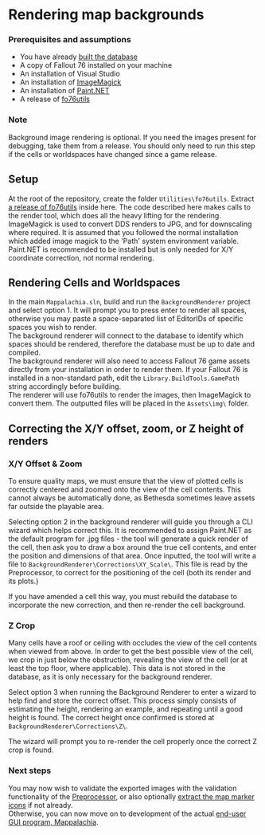 # Rendering map backgrounds

### Prerequisites and assumptions
* You have already [built the database](Preprocessor.md)
* A copy of Fallout 76 installed on your machine
* An installation of Visual Studio
* An installation of [ImageMagick](https://imagemagick.org/script/download.php)
* An installation of [Paint.NET](https://www.getpaint.net/download.html)
* A release of [fo76utils](https://github.com/fo76utils/fo76utils)

### Note
Background image rendering is optional. If you need the images present for debugging, take them from a release. You should only need to run this step if the cells or worldspaces have changed since a game release.

## Setup
At the root of the repository, create the folder `Utilities\fo76utils`. Extract [a release of fo76utils](https://github.com/fo76utils/fo76utils/releases) inside here. The code described here makes calls to the render tool, which does all the heavy lifting for the rendering.<br/>
ImageMagick is used to convert DDS renders to JPG, and for downscaling where required. It is assumed that you followed the normal installation which added image magick to the 'Path' system environment variable.<br/>
Paint.NET is recommended to be installed but is only needed for X/Y coordinate correction, not normal rendering.

## Rendering Cells and Worldspaces
In the main `Mappalachia.sln`, build and run the `BackgroundRenderer` project and select option 1. It will prompt you to press enter to render all spaces, otherwise you may paste a space-separated list of EditorIDs of specific spaces you wish to render.<br/>
The background renderer will connect to the database to identify which spaces should be rendered, therefore the database must be up to date and compiled.<br/>
The background renderer will also need to access Fallout 76 game assets directly from your installation in order to render them. If your Fallout 76 is installed in a non-standard path, edit the `Library.BuildTools.GamePath` string accordingly before building.<br/>
The renderer will use fo76utils to render the images, then ImageMagick to convert them. The outputted files will be placed in the `Assets\img\` folder.<br/>

## Correcting the X/Y offset, zoom, or Z height of renders

### X/Y Offset & Zoom
To ensure quality maps, we must ensure that the view of plotted cells is correctly centered and zoomed onto the view of the cell contents. This cannot always be automatically done, as Bethesda sometimes leave assets far outside the playable area.<br/>

Selecting option 2 in the background renderer will guide you through a CLI wizard which helps correct this. It is recommended to assign Paint.NET as the default program for .jpg files - the tool will generate a quick render of the cell, then ask you to draw a box around the true cell contents, and enter the position and dimensions of that area. Once inputted, the tool will write a file to `BackgroundRenderer\Corrections\XY_Scale\`. This file is read by the Preprocessor, to correct for the positioning of the cell (both its render and its plots.)<br/>

If you have amended a cell this way, you must rebuild the database to incorporate the new correction, and then re-render the cell background.

### Z Crop
Many cells have a roof or ceiling with occludes the view of the cell contents when viewed from above. In order to get the best possible view of the cell, we crop in just below the obstruction, revealing the view of the cell (or at least the top floor, where applicable). This data is not stored in the database, as it is only necessary for the background renderer.<br/>

Select option 3 when running the Background Renderer to enter a wizard to help find and store the correct offset. This process simply consists of estimating the height, rendering an example, and repeating until a good height is found. The correct height once confirmed is stored at `BackgroundRenderer\Corrections\Z\`.<br/>

The wizard will prompt you to re-render the cell properly once the correct Z crop is found.

### Next steps
You may now wish to validate the exported images with the validation functionality of the [Preprocessor](Preprocessor.md), or also optionally [extract the map marker icons](IconExtraction.md) if not already.<br/>
Otherwise, you can now move on to development of the actual [end-user GUI program, Mappalachia](GUI.md).
